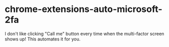 # chrome-extensions-auto-microsoft-2fa
I don't like clicking "Call me" button every time when the multi-factor screen shows up! This automates it for you.
